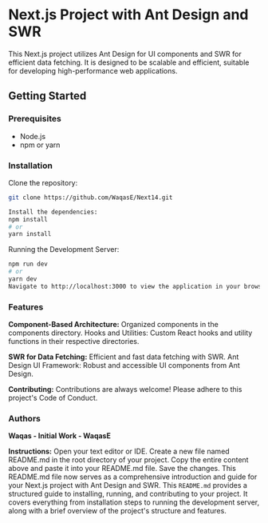 # Next.js Project with Ant Design and SWR

This Next.js project utilizes Ant Design for UI components and SWR for efficient data fetching. It is designed to be scalable and efficient, suitable for developing high-performance web applications.

## Getting Started

### Prerequisites

- Node.js
- npm or yarn

### Installation

Clone the repository:
```bash
git clone https://github.com/WaqasE/Next14.git

Install the dependencies:
npm install
# or
yarn install
```

Running the Development Server:
```bash
npm run dev
# or
yarn dev
Navigate to http://localhost:3000 to view the application in your browser.
```

### Features
**Component-Based Architecture:** Organized components in the components directory.
Hooks and Utilities: Custom React hooks and utility functions in their respective directories.

**SWR for Data Fetching:** Efficient and fast data fetching with SWR.
Ant Design UI Framework: Robust and accessible UI components from Ant Design.


**Contributing:**
Contributions are always welcome! Please adhere to this project's Code of Conduct.

### Authors
**Waqas - Initial Work - WaqasE**


**Instructions:**
Open your text editor or IDE.
Create a new file named README.md in the root directory of your project.
Copy the entire content above and paste it into your README.md file.
Save the changes.
This README.md file now serves as a comprehensive introduction and guide for your Next.js project with Ant Design and SWR.
This `README.md` provides a structured guide to installing, running, and contributing to your project. It covers everything from installation steps to running the development server, along with a brief overview of the project's structure and features.
